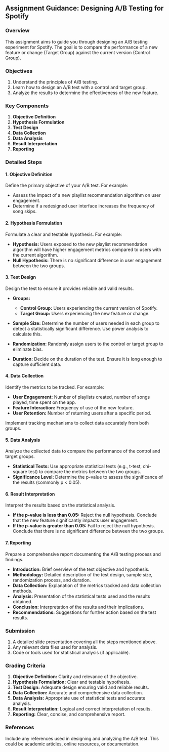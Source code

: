 ## Assignment Guidance: Designing A/B Testing for Spotify

### Overview

This assignment aims to guide you through designing an A/B testing experiment for Spotify. The goal is to compare the performance of a new feature or change (Target Group) against the current version (Control Group). 

### Objectives

1. Understand the principles of A/B testing.
2. Learn how to design an A/B test with a control and target group.
3. Analyze the results to determine the effectiveness of the new feature.

### Key Components

1. **Objective Definition**
2. **Hypothesis Formulation**
3. **Test Design**
4. **Data Collection**
5. **Data Analysis**
6. **Result Interpretation**
7. **Reporting**

### Detailed Steps

#### 1. Objective Definition

Define the primary objective of your A/B test. For example:
- Assess the impact of a new playlist recommendation algorithm on user engagement.
- Determine if a redesigned user interface increases the frequency of song skips.

#### 2. Hypothesis Formulation

Formulate a clear and testable hypothesis. For example:
- **Hypothesis:** Users exposed to the new playlist recommendation algorithm will have higher engagement metrics compared to users with the current algorithm.
- **Null Hypothesis:** There is no significant difference in user engagement between the two groups.

#### 3. Test Design

Design the test to ensure it provides reliable and valid results.

- **Groups:**
  - **Control Group:** Users experiencing the current version of Spotify.
  - **Target Group:** Users experiencing the new feature or change.
- **Sample Size:** Determine the number of users needed in each group to detect a statistically significant difference. Use power analysis to calculate this.

- **Randomization:** Randomly assign users to the control or target group to eliminate bias.

- **Duration:** Decide on the duration of the test. Ensure it is long enough to capture sufficient data.

#### 4. Data Collection

Identify the metrics to be tracked. For example:

- **User Engagement:** Number of playlists created, number of songs played, time spent on the app.
- **Feature Interaction:** Frequency of use of the new feature.
- **User Retention:** Number of returning users after a specific period.

Implement tracking mechanisms to collect data accurately from both groups.

#### 5. Data Analysis

Analyze the collected data to compare the performance of the control and target groups.

- **Statistical Tests:** Use appropriate statistical tests (e.g., t-test, chi-square test) to compare the metrics between the two groups.
- **Significance Level:** Determine the p-value to assess the significance of the results (commonly p < 0.05).

#### 6. Result Interpretation

Interpret the results based on the statistical analysis.

- **If the p-value is less than 0.05:** Reject the null hypothesis. Conclude that the new feature significantly impacts user engagement.
- **If the p-value is greater than 0.05:** Fail to reject the null hypothesis. Conclude that there is no significant difference between the two groups.

#### 7. Reporting

Prepare a comprehensive report documenting the A/B testing process and findings.

- **Introduction:** Brief overview of the test objective and hypothesis.
- **Methodology:** Detailed description of the test design, sample size, randomization process, and duration.
- **Data Collection:** Explanation of the metrics tracked and data collection methods.
- **Analysis:** Presentation of the statistical tests used and the results obtained.
- **Conclusion:** Interpretation of the results and their implications.
- **Recommendations:** Suggestions for further action based on the test results.

### Submission
1. A detailed slide presentation covering all the steps mentioned above.
2. Any relevant data files used for analysis.
3. Code or tools used for statistical analysis (if applicable).

### Grading Criteria

1. **Objective Definition:** Clarity and relevance of the objective.
2. **Hypothesis Formulation:** Clear and testable hypothesis.
3. **Test Design:** Adequate design ensuring valid and reliable results.
4. **Data Collection:** Accurate and comprehensive data collection.
5. **Data Analysis:** Appropriate use of statistical tests and accurate analysis.
6. **Result Interpretation:** Logical and correct interpretation of results.
7. **Reporting:** Clear, concise, and comprehensive report.

### References
Include any references used in designing and analyzing the A/B test. This could be academic articles, online resources, or documentation.
